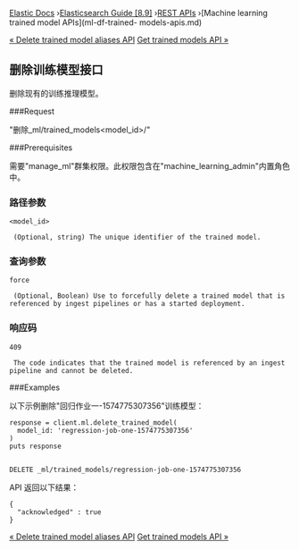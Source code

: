 

[Elastic Docs](/guide/) ›[Elasticsearch Guide [8.9]](index.md) ›[REST
APIs](rest-apis.md) ›[Machine learning trained model APIs](ml-df-trained-
models-apis.md)

[« Delete trained model aliases API](delete-trained-models-aliases.md) [Get
trained models API »](get-trained-models.md)

## 删除训练模型接口

删除现有的训练推理模型。

###Request

"删除_ml/trained_models<model_id>/"

###Prerequisites

需要"manage_ml"群集权限。此权限包含在"machine_learning_admin"内置角色中。

### 路径参数

`<model_id>`

     (Optional, string) The unique identifier of the trained model. 

### 查询参数

`force`

     (Optional, Boolean) Use to forcefully delete a trained model that is referenced by ingest pipelines or has a started deployment. 

### 响应码

`409`

     The code indicates that the trained model is referenced by an ingest pipeline and cannot be deleted. 

###Examples

以下示例删除"回归作业一-1574775307356"训练模型：

    
    
    response = client.ml.delete_trained_model(
      model_id: 'regression-job-one-1574775307356'
    )
    puts response
    
    
    DELETE _ml/trained_models/regression-job-one-1574775307356

API 返回以下结果：

    
    
    {
      "acknowledged" : true
    }

[« Delete trained model aliases API](delete-trained-models-aliases.md) [Get
trained models API »](get-trained-models.md)
